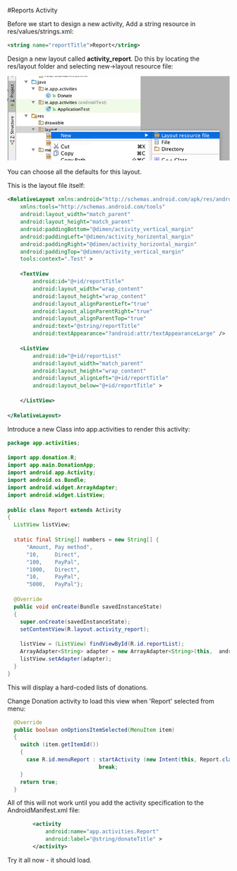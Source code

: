 #Reports Activity

Before we start to design a new activity, Add a string resource in res/values/strings.xml:

~~~xml
<string name="reportTitle">Report</string>
~~~

Design a new layout called <b>activity_report</b>. Do this by locating the res/layout folder and selecting new->layout resource file:

![](../img/lab3s301.png)

You can choose all the defaults for this layout.

This is the layout file itself:

~~~xml
<RelativeLayout xmlns:android="http://schemas.android.com/apk/res/android"
    xmlns:tools="http://schemas.android.com/tools"
    android:layout_width="match_parent"
    android:layout_height="match_parent"
    android:paddingBottom="@dimen/activity_vertical_margin"
    android:paddingLeft="@dimen/activity_horizontal_margin"
    android:paddingRight="@dimen/activity_horizontal_margin"
    android:paddingTop="@dimen/activity_vertical_margin"
    tools:context=".Test" >

    <TextView
        android:id="@+id/reportTitle"
        android:layout_width="wrap_content"
        android:layout_height="wrap_content"
        android:layout_alignParentLeft="true"
        android:layout_alignParentRight="true"
        android:layout_alignParentTop="true"
        android:text="@string/reportTitle"
        android:textAppearance="?android:attr/textAppearanceLarge" />

    <ListView
        android:id="@+id/reportList"
        android:layout_width="match_parent"
        android:layout_height="wrap_content"
        android:layout_alignLeft="@+id/reportTitle"
        android:layout_below="@+id/reportTitle" >

    </ListView>

</RelativeLayout>
~~~

Introduce a new Class into app.activities to render this activity:

~~~java
package app.activities;

import app.donation.R;
import app.main.DonationApp;
import android.app.Activity;
import android.os.Bundle;
import android.widget.ArrayAdapter;
import android.widget.ListView;

public class Report extends Activity
{
  ListView listView;
  
  static final String[] numbers = new String[] { 
      "Amount, Pay method",
      "10,     Direct",
      "100,    PayPal",
      "1000,   Direct",
      "10,     PayPal",
      "5000,   PayPal"};
 
  @Override
  public void onCreate(Bundle savedInstanceState) 
  {
    super.onCreate(savedInstanceState);
    setContentView(R.layout.activity_report);
 
    listView = (ListView) findViewById(R.id.reportList);
    ArrayAdapter<String> adapter = new ArrayAdapter<String>(this,  android.R.layout.simple_list_item_1, numbers); 
    listView.setAdapter(adapter);
  }
} 
~~~

This will display a hard-coded lists of donations.

Change Donation activity to load this view when 'Report' selected from menu:

~~~java
  @Override
  public boolean onOptionsItemSelected(MenuItem item)
  {
    switch (item.getItemId())
    {
      case R.id.menuReport : startActivity (new Intent(this, Report.class));
                             break;
    }
    return true;
  }
~~~

All of this will not work until you add the activity specification to the AndroidManifest.xml file:

~~~xml
        <activity
            android:name="app.activities.Report"
            android:label="@string/donateTitle" >
        </activity>
~~~

Try it all now - it should load.
